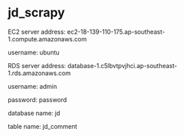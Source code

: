 # jd_scrapy

EC2 server address: ec2-18-139-110-175.ap-southeast-1.compute.amazonaws.com

username: ubuntu




RDS server address: database-1.c5lbvtpvjhci.ap-southeast-1.rds.amazonaws.com

username: admin

password: password

database name: jd

table name: jd_comment
